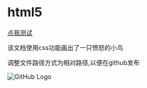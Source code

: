# html5

[点我测试](https://lotuswalking.github.io/html5/)



该文档使用css功能画出了一只愤怒的小鸟

调整文件路径方式为相对路径,以便在github发布

![GitHub Logo](https://www.fillmurray.com/1024/768)
